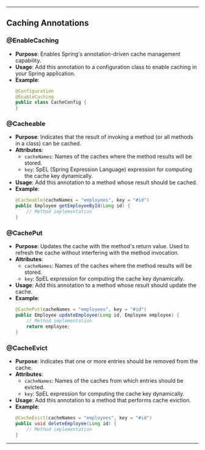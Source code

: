
---- 

## Caching Annotations

### @EnableCaching
- **Purpose**: Enables Spring's annotation-driven cache management capability.
- **Usage**: Add this annotation to a configuration class to enable caching in your Spring application.
- **Example**:
  ```java
  @Configuration
  @EnableCaching
  public class CacheConfig {
  }
  ```

### @Cacheable
- **Purpose**: Indicates that the result of invoking a method (or all methods in a class) can be cached.
- **Attributes**:
  - `cacheNames`: Names of the caches where the method results will be stored.
  - `key`: SpEL (Spring Expression Language) expression for computing the cache key dynamically.
- **Usage**: Add this annotation to a method whose result should be cached.
- **Example**:
  ```java
  @Cacheable(cacheNames = "employees", key = "#id")
  public Employee getEmployeeById(Long id) {
      // Method implementation
  }
  ```

### @CachePut
- **Purpose**: Updates the cache with the method's return value. Used to refresh the cache without interfering with the method invocation.
- **Attributes**:
  - `cacheNames`: Names of the caches where the method results will be stored.
  - `key`: SpEL expression for computing the cache key dynamically.
- **Usage**: Add this annotation to a method whose result should update the cache.
- **Example**:
  ```java
  @CachePut(cacheNames = "employees", key = "#id")
  public Employee updateEmployee(Long id, Employee employee) {
      // Method implementation
      return employee;
  }
  ```

### @CacheEvict
- **Purpose**: Indicates that one or more entries should be removed from the cache.
- **Attributes**:
  - `cacheNames`: Names of the caches from which entries should be evicted.
  - `key`: SpEL expression for computing the cache key dynamically.
- **Usage**: Add this annotation to a method that performs cache eviction.
- **Example**:
  ```java
  @CacheEvict(cacheNames = "employees", key = "#id")
  public void deleteEmployee(Long id) {
      // Method implementation
  }
  ```

---
